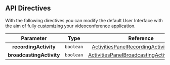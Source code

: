 ## API Directives
With the following directives you can modify the default User Interface with the aim of fully customizing your videoconference application.

<!-- start-dynamic-api-directives-content -->
| **Parameter** | **Type** | **Reference** | 
|:--------------------------------: | :-------: | :---------------------------------------------: |
| **recordingActivity** | `boolean` | [ActivitiesPanelRecordingActivityDirective](../directives/ActivitiesPanelRecordingActivityDirective.html) |
| **broadcastingActivity** | `boolean` | [ActivitiesPanelBroadcastingActivityDirective](../directives/ActivitiesPanelBroadcastingActivityDirective.html) |
<!-- end-dynamic-api-directives-content -->